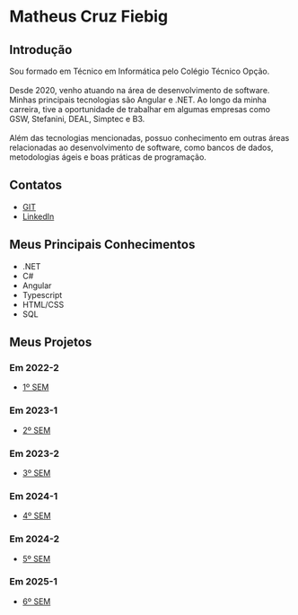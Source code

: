 # Matheus Cruz Fiebig 

## Introdução


Sou formado em Técnico em Informática pelo Colégio Técnico Opção. 
<br>
<br>
Desde 2020, venho atuando na área de desenvolvimento de software. Minhas principais tecnologias são Angular e .NET. Ao longo da minha carreira, tive a oportunidade de trabalhar em algumas empresas como GSW, Stefanini, DEAL, Simptec e B3.
<br><br>
Além das tecnologias mencionadas, possuo conhecimento em outras áreas relacionadas ao desenvolvimento de software, como bancos de dados, metodologias ágeis e boas práticas de programação.

## Contatos
* [GIT](https://github.com/matheus-fiebig)
* [LinkedIn](https://www.linkedin.com/in/matheus-fiebig-28195816a/)

## Meus Principais Conhecimentos
- .NET
- C#
- Angular
- Typescript
- HTML/CSS
- SQL

## Meus Projetos

### Em 2022-2
* [1º SEM](https://github.com/matheus-fiebig/portfolio-fatec/tree/main/readme/1sem)

### Em 2023-1
* [2º SEM](https://github.com/matheus-fiebig/portfolio-fatec/tree/main/readme/2sem)

### Em 2023-2
* [3º SEM](https://github.com/matheus-fiebig/portfolio-fatec/tree/main/readme/3sem)

### Em 2024-1
* [4º SEM](https://github.com/matheus-fiebig/portfolio-fatec/tree/main/readme/4sem)

### Em 2024-2
* [5º SEM](https://github.com/matheus-fiebig/portfolio-fatec/tree/main/readme/5sem)

### Em 2025-1
* [6º SEM](https://github.com/matheus-fiebig/portfolio-fatec/tree/main/readme/6sem)

